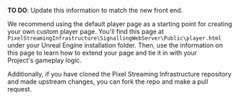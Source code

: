 **TO DO**: Update this information to match the new front end.

[//]: # (You have to specify exactly what element the application gets attached to, this is done in your implementation setup by assigning to `document.body.onload`)
[//]: # (The player application now automatically fills its parent element anyway)
[//]: # (Custom UI is now done using Overlays, or by modifying the base application)
[//]: # (This should go into a different page, perhaps the contents)
We recommend using the default player page as a starting point for creating your own custom player page. You'll find this page at `PixelStreamingInfrastructure\SignallingWebServer\Public\player.html` under your Unreal Engine installation folder. Then, use the information on this page to learn how to extend your page and tie it in with your Project's gameplay logic.

Additionally, if you have cloned the Pixel Streaming Infrastructure repository and made upstream changes, you can fork the repo and make a pull request.
